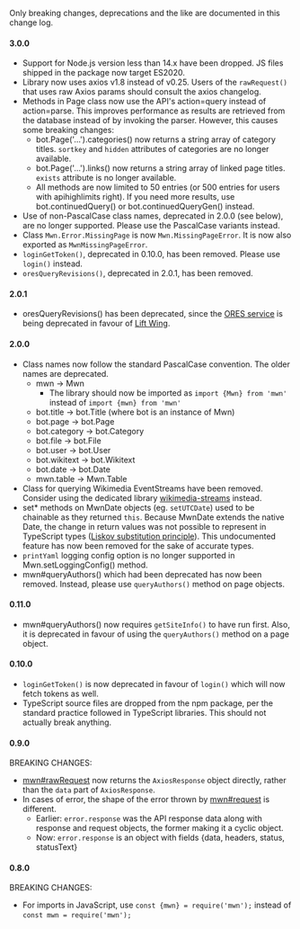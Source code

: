 Only breaking changes, deprecations and the like are documented in this change log.

#### 3.0.0

- Support for Node.js version less than 14.x have been dropped. JS files shipped in the package now target ES2020.
- Library now uses axios v1.8 instead of v0.25. Users of the `rawRequest()` that uses raw Axios params should consult the axios changelog.
- Methods in Page class now use the API's action=query instead of action=parse. This improves performance as results are retrieved from the database instead of by invoking the parser. However, this causes some breaking changes:
  - bot.Page('...').categories() now returns a string array of category titles. `sortkey` and `hidden` attributes of categories are no longer available.
  - bot.Page('...').links() now returns a string array of linked page titles. `exists` attribute is no longer available.
  - All methods are now limited to 50 entries (or 500 entries for users with apihighlimits right). If you need more results, use bot.continuedQuery() or bot.continuedQueryGen() instead.
- Use of non-PascalCase class names, deprecated in 2.0.0 (see below), are no longer supported. Please use the PascalCase variants instead.
- Class `Mwn.Error.MissingPage` is now `Mwn.MissingPageError`. It is now also exported as `MwnMissingPageError`.
- `loginGetToken()`, deprecated in 0.10.0, has been removed. Please use `login()` instead.
- `oresQueryRevisions()`, deprecated in 2.0.1, has been removed.

#### 2.0.1

- oresQueryRevisions() has been deprecated, since the [ORES service](https://ores.wikimedia.org/docs) is being deprecated in favour of [Lift Wing](https://wikitech.wikimedia.org/wiki/Machine_Learning/LiftWing).

#### 2.0.0

- Class names now follow the standard PascalCase convention. The older names are deprecated.
  - mwn -> Mwn
    - The library should now be imported as `import {Mwn} from 'mwn'` instead of `import {mwn} from 'mwn'`
  - bot.title -> bot.Title (where bot is an instance of Mwn)
  - bot.page -> bot.Page
  - bot.category -> bot.Category
  - bot.file -> bot.File
  - bot.user -> bot.User
  - bot.wikitext -> bot.Wikitext
  - bot.date -> bot.Date
  - mwn.table -> Mwn.Table
- Class for querying Wikimedia EventStreams have been removed. Consider using the dedicated library [wikimedia-streams](https://www.npmjs.com/package/wikimedia-streams) instead.
- set* methods on MwnDate objects (eg. `setUTCDate`) used to be chainable as they returned `this`. Because MwnDate extends the native Date, the change in return values was not possible to represent in TypeScript types ([Liskov substitution principle](https://en.wikipedia.org/wiki/Liskov_substitution_principle)). This undocumented feature has now been removed for the sake of accurate types.
- `printYaml` logging config option is no longer supported in Mwn.setLoggingConfig() method.
- mwn#queryAuthors() which had been deprecated has now been removed. Instead, please use `queryAuthors()` method on page objects.

#### 0.11.0

- mwn#queryAuthors() now requires `getSiteInfo()` to have run first. Also, it is deprecated in favour of using the `queryAuthors()` method on a page object.

#### 0.10.0

- `loginGetToken()` is now deprecated in favour of `login()` which will now fetch tokens as well.
- TypeScript source files are dropped from the npm package, per the standard practice followed in TypeScript libraries. This should not actually break anything.

#### 0.9.0

BREAKING CHANGES:

- [mwn#rawRequest](https://tools-static.wmflabs.org/mwn/docs/classes/_bot_.mwn.html#rawrequest) now returns the `AxiosResponse` object directly, rather than the `data` part of `AxiosResponse`.
- In cases of error, the shape of the error thrown by [mwn#request](https://tools-static.wmflabs.org/mwn/docs/classes/_bot_.mwn.html#request) is different.
  - Earlier: `error.response` was the API response data along with response and request objects, the former making it a cyclic object.
  - Now: `error.response` is an object with fields {data, headers, status, statusText}

#### 0.8.0

BREAKING CHANGES:

- For imports in JavaScript, use `const {mwn} = require('mwn');` instead of `const mwn = require('mwn');`
